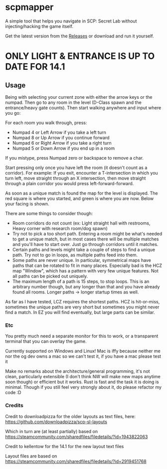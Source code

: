# scpmapper
A simple tool that helps you navigate in SCP: Secret Lab without injecting/hacking the game itself. 

Get the latest version from the [Releases](https://github.com/kellentow/scpmapper/releases) or download and run it yourself.

# ONLY LIGHT & ENTRANCE IS UP TO DATE FOR 14.1

## Usage
Being with selecting your current zone with either the arrow keys or the numpad. Then go to any room in the level (D-Class spawn and the entrance/heavy gate counts). Then start walking anywhere and input where you go: 

For each room you walk through, press:
- Numpad 4 or Left Arrow if you take a left turn
- Numpad 8 or Up Arrow if you continue forward
- Numpad 6 or Right Arrow if you take a right turn
- Numpad 5 or Down Arrow if you end up in a room

If you mistype, press Numpad zero or backspace to remove a char.

Start pressing only once you have left the room (it doesn't count as a corridor). For example: If you exit, encounter a T-intersection in which you turn left, move straight through an X intersection, then move straight through a plain corridor you would press left-forward-forward.

As soon as a unique match is found the map for the level is displayed. The red square is where you started, and green is where you are now. Below your facing is shown. 

There are some things to consider though: 

- Room corridors do not count (ex: Light straight hall with restrooms, Heavy corner with research room/dog spawn)
- Try not to pick a too short path. Entering a room might be what's needed to get a unique match, but in most cases there will be multiple matches and you'll have to start over. Just go through corridors until it matches.
- Certain paths and levels might take a couple of steps to find a unique path. Try not to go in loops, as multiple paths feed into them.
- Some paths are never unique. In particular, symmetrical maps have paths that can be rotated to fit in many places. Especially bad is the HCZ map "Window", which has a pattern with very few unique features. Not all paths can be picked out uniquely. 
- The maximum length of a path is 15 steps, to stop loops. This is an arbitrary number though, but any longer than that and you have already found all rooms. Longer paths -> longer startup times as well.

As far as I have tested, LCZ requires the shortest paths. HCZ is hit-or-miss, sometimes the unique paths are very short but sometimes you might never find a match. In EZ you will find eventually, but large parts can be similar.

### Etc
You pretty much need a separate monitor for this to work, or a transparent terminal that you can overlay the game.

Currently supported on Windows and Linux!
Mac is iffy because neither me nor the og dev owns a mac so we can't test it, if you have a mac please test it

Make no remarks about the architecture/general programming, it's not clean, particularly extensible (I don't think NW will make new maps anytime soon though) or efficient but it works. Rust is fast and the task it is doing is minimal. Though if you still feel very strongly about it, do please refactor my code :D


### Credits
Credit to downloadpizza for the older layouts as text files, here:
https://github.com/downloadpizza/scp-sl-layouts

Which in turn are (at least partially) based on https://steamcommunity.com/sharedfiles/filedetails/?id=1943822063

Credit to kellentow for the 14.1 for the new layout text files

Layout files are based on https://steamcommunity.com/sharedfiles/filedetails/?id=2919451768